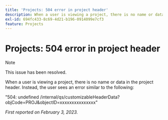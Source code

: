 ```yaml
---
title: 'Projects: 504 error in project header'
description: When a user is viewing a project, there is no name or data in the project header. Instead, the user sees an error.
exl-id: 694fc433-8c69-4d21-b196-0914099e7cf3
feature: Projects
---
```

# Projects: 504 error in project header

>[!NOTE]
>
>This issue has been resolved.

When a user is viewing a project, there is no name or data in the project header. Instead, the user sees an error similar to the following:

"504: undefined /internal/qs/customizableHeaderData?objCode=PROJ&objectID=xxxxxxxxxxxxxxx"

_First reported on February 3, 2023._
